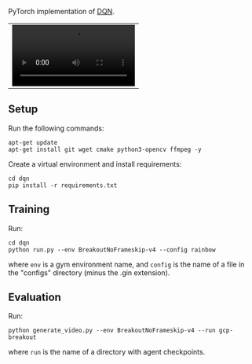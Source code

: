 PyTorch implementation of [DQN](http://web.stanford.edu/class/psych209/Readings/MnihEtAlHassibis15NatureControlDeepRL.pdf).



<table><tr>
<td> <video src="videos/breakout.mp4" type=video/mp4 style="width: 250px;"/> </td>
</tr></table>



## Setup

Run the following commands:

```
apt-get update
apt-get install git wget cmake python3-opencv ffmpeg -y
```

Create a virtual environment and install requirements:

```
cd dqn
pip install -r requirements.txt
```

## Training

Run:

```
cd dqn
python run.py --env BreakoutNoFrameskip-v4 --config rainbow
```

where `env` is a gym environment name, and `config` is the name of a file in the "configs" directory (minus the .gin extension).

## Evaluation

Run:

```
python generate_video.py --env BreakoutNoFrameskip-v4 --run gcp-breakout
```

where `run` is the name of a directory with agent checkpoints.
